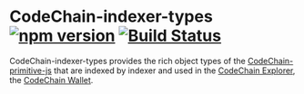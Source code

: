 # CodeChain-indexer-types [![npm version](https://badge.fury.io/js/codechain-es.svg)](https://badge.fury.io/js/codechain-es) [![Build Status](https://travis-ci.org/CodeChain-io/codechain-es.svg?branch=master)](https://travis-ci.org/CodeChain-io/codechain-es)

CodeChain-indexer-types provides the rich object types of the [CodeChain-primitive-js](https://github.com/CodeChain-io/codechain-primitives-js) that are indexed by indexer and used in the [CodeChain Explorer](https://github.com/CodeChain-io/codechain-explorer), the [CodeChain Wallet](https://github.com/CodeChain-io/codechain-wallet).
